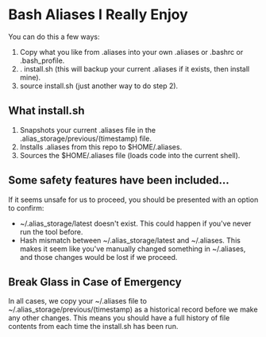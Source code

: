 # Bash Aliases I Really Enjoy

You can do this a few ways: 

1. Copy what you like from .aliases into your own .aliases or .bashrc or .bash_profile. 
2. . install.sh (this will backup your current .aliases if it exists, then install mine).
3. source install.sh (just another way to do step 2). 

## What install.sh

1. Snapshots your current .aliases file in the .alias_storage/previous/(timestamp) file.
2. Installs .aliases from this repo to $HOME/.aliases. 
3. Sources the $HOME/.aliases file (loads code into the current shell). 

## Some safety features have been included...

If it seems unsafe for us to proceed, you should be presented with an option to confirm: 

- ~/.alias_storage/latest doesn't exist. This could happen if you've never run the tool before. 
- Hash mismatch between ~/.alias_storage/latest and ~/.aliases. This makes it seem like you've manually changed
something in ~/.aliases, and those changes would be lost if we proceed. 

## Break Glass in Case of Emergency

In all cases, we copy your ~/.aliases file to ~/.alias_storage/previous/(timestamp) as a historical
record before we make any other changes. This means you should have a full history of file contents
from each time the install.sh has been run. 
